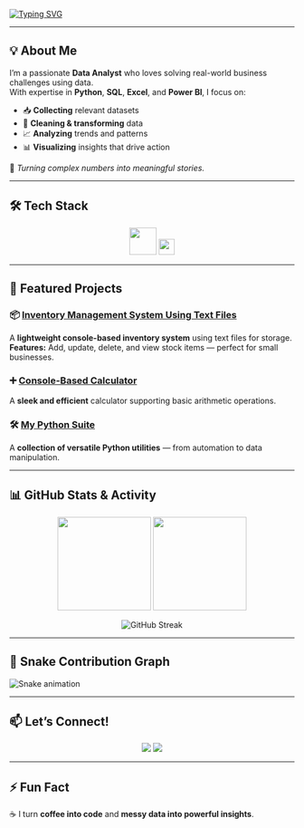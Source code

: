 
<!-- Animated Typing Intro -->
[![Typing SVG](https://readme-typing-svg.herokuapp.com?font=Fira+Code&size=28&duration=3000&pause=800&color=F75C7E&center=true&vCenter=true&width=800&lines=Hi%2C+I'm+Vinayak+Mishra!;Data+Analyst+%7C+Data+Storyteller;Turning+Data+into+Actionable+Insights)](https://git.io/typing-svg)

---

## 💡 About Me
I’m a passionate **Data Analyst** who loves solving real-world business challenges using data.  
With expertise in **Python**, **SQL**, **Excel**, and **Power BI**, I focus on:

- 📥 **Collecting** relevant datasets  
- 🧹 **Cleaning & transforming** data  
- 📈 **Analyzing** trends and patterns  
- 📊 **Visualizing** insights that drive action  

💬 *Turning complex numbers into meaningful stories.*

---

## 🛠 Tech Stack
<p align="center">
  <img src="https://skillicons.dev/icons?i=python,java,postgresql,excel,powerbi" height="48" />
  <img src="https://img.shields.io/badge/Microsoft%20Excel-217346?style=for-the-badge&logo=microsoft-excel&logoColor=white" height="28" />
</p>

---

## 🚀 Featured Projects

### 📦 [Inventory Management System Using Text Files](https://github.com/vinayakmishra4/Mini-Project-Inventory-Management-System-Using-Text-Files)  
A **lightweight console-based inventory system** using text files for storage.  
**Features:** Add, update, delete, and view stock items — perfect for small businesses.

### ➕ [Console-Based Calculator](https://github.com/vinayakmishra4/Mini-Project-Console-Based-Calculator)  
A **sleek and efficient** calculator supporting basic arithmetic operations.

### 🛠 [My Python Suite](https://github.com/vinayakmishra4/Project-My-Python-Suite)  
A **collection of versatile Python utilities** — from automation to data manipulation.

---

## 📊 GitHub Stats & Activity

<p align="center">
  <img src="https://github-readme-stats.vercel.app/api?username=vinayakmishra4&show_icons=true&theme=radical" height="165" />
  <img src="https://github-readme-stats.vercel.app/api/top-langs/?username=vinayakmishra4&layout=compact&theme=radical" height="165" />
</p>

<p align="center">
  <img src="https://streak-stats.demolab.com?user=vinayakmishra4&theme=radical" alt="GitHub Streak" />
</p>

---

## 🐍 Snake Contribution Graph
![Snake animation](https://github.com/vinayakmishra4/vinayakmishra4/blob/output/github-contribution-grid-snake.svg)

---

## 📫 Let’s Connect!
<p align="center">
  <a href="https://www.linkedin.com/in/vinayak-mishra-93003b1b3"><img src="https://img.shields.io/badge/LinkedIn-0A66C2?style=for-the-badge&logo=linkedin&logoColor=white"/></a>
  <a href="mailto:mvinayak316@outlook.com"><img src="https://img.shields.io/badge/Email-D14836?style=for-the-badge&logo=gmail&logoColor=white"/></a>
</p>

---

## ⚡ Fun Fact
☕ I turn **coffee into code** and **messy data into powerful insights**.

